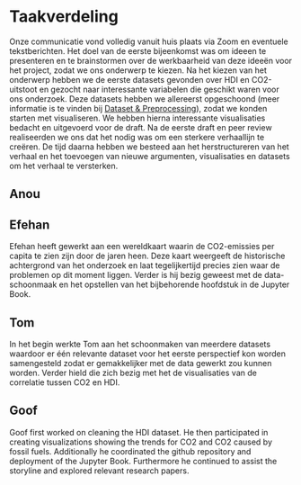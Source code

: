 # Taakverdeling

Onze communicatie vond volledig vanuit huis plaats via Zoom en eventuele tekstberichten. Het doel van de eerste bijeenkomst was om ideeen te presenteren en te brainstormen over de werkbaarheid van deze ideeën voor het project, zodat we ons onderwerp te kiezen. Na het kiezen van het onderwerp hebben we de eerste datasets gevonden over HDI en CO2-uitstoot en gezocht naar interessante variabelen die geschikt waren voor ons onderzoek. Deze datasets hebben we allereerst opgeschoond (meer informatie is te vinden bij [Dataset & Preprocessing](https://goofvanriet.github.io/infovis/notebooks/dataset-preprocessing.md)), zodat we konden starten met visualiseren. We hebben hierna interessante visualisaties bedacht en uitgevoerd voor de draft. Na de eerste draft en peer review realiseerden we ons dat het nodig was om een sterkere verhaallijn te creëren. De tijd daarna hebben we besteed aan het herstructureren van het verhaal en het toevoegen van nieuwe argumenten, visualisaties en datasets om het verhaal te versterken.


## Anou



## Efehan

Efehan heeft gewerkt aan een wereldkaart waarin de CO2-emissies per capita te zien zijn door de jaren heen. Deze kaart weergeeft de historische achtergrond van het onderzoek en laat tegelijkertijd precies zien waar de problemen op dit moment liggen. Verder is hij bezig geweest met de data-schoonmaak en het opstellen van het bijbehorende hoofdstuk in de Jupyter Book.

## Tom

In het begin werkte Tom aan het schoonmaken van meerdere datasets waardoor er één relevante dataset voor het eerste perspectief kon worden samengesteld zodat er gemakkelijker met de data gewerkt zou kunnen worden. Verder hield die zich bezig met het de visualisaties van de correlatie tussen CO2 en HDI.

## Goof

Goof first worked on cleaning the HDI dataset. He then participated in creating visualizations showing the trends for CO2 and CO2 caused by fossil fuels. Additionally he coordinated the github repository and deployment of the Jupyter Book. Furthermore he continued to assist the storyline and explored relevant research papers.
